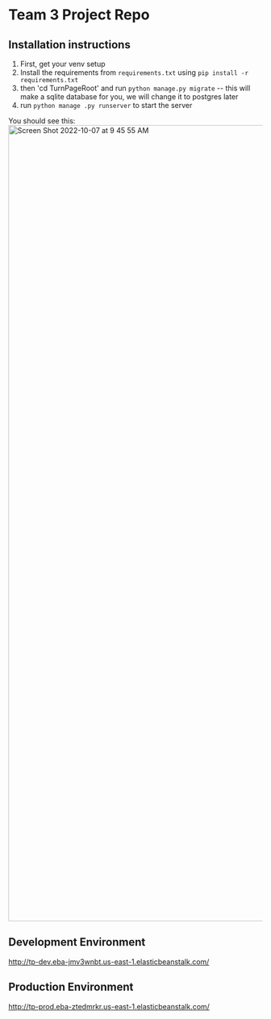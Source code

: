 # Team 3 Project Repo
## Installation instructions
1. First, get your venv setup
2. Install the requirements from `requirements.txt` using `pip install -r requirements.txt`
3. then 'cd TurnPageRoot' and run `python manage.py migrate` -- this will make a sqlite database for you, we will change it to postgres later
4. run `python manage .py runserver` to start the server


You should see this: 
<img width="1580" alt="Screen Shot 2022-10-07 at 9 45 55 AM" src="https://user-images.githubusercontent.com/33405530/194568461-e21f9021-fc33-449d-88b5-d91aa4b1a44f.png">

## Development Environment
http://tp-dev.eba-jmv3wnbt.us-east-1.elasticbeanstalk.com/

## Production Environment
http://tp-prod.eba-ztedmrkr.us-east-1.elasticbeanstalk.com/
